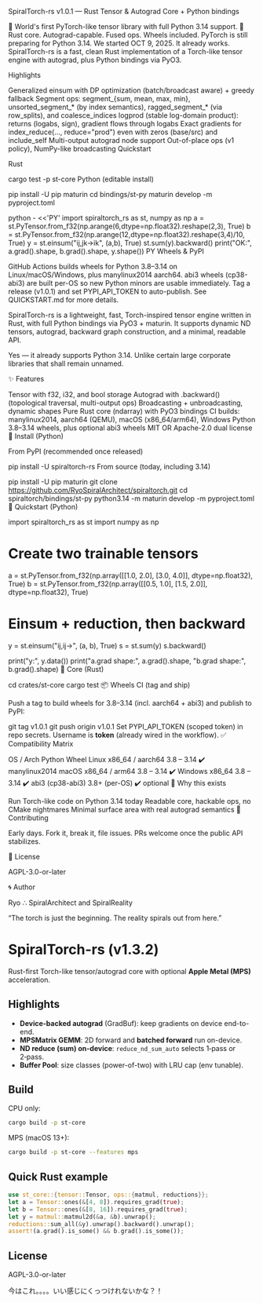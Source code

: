 SpiralTorch-rs v1.0.1 — Rust Tensor & Autograd Core + Python bindings

🚨 World's first PyTorch-like tensor library with full Python 3.14 support.
🧠 Rust core. Autograd-capable. Fused ops. Wheels included. PyTorch is still preparing for Python 3.14.
We started OCT 9, 2025. It already works.
SpiralTorch-rs is a fast, clean Rust implementation of a Torch-like tensor engine with autograd, plus Python bindings via PyO3.

Highlights

Generalized einsum with DP optimization (batch/broadcast aware) + greedy fallback
Segment ops: segment_{sum, mean, max, min}, unsorted_segment_* (by index semantics), ragged_segment_* (via row_splits), and coalesce_indices
logprod (stable log-domain product): returns (logabs, sign), gradient flows through logabs
Exact gradients for index_reduce(..., reduce="prod") even with zeros (base/src) and include_self
Multi-output autograd node support
Out-of-place ops (v1 policy), NumPy-like broadcasting
Quickstart

Rust

cargo test -p st-core
Python (editable install)

pip install -U pip maturin
cd bindings/st-py
maturin develop -m pyproject.toml

python - <<'PY'
import spiraltorch_rs as st, numpy as np
a = st.PyTensor.from_f32(np.arange(6,dtype=np.float32).reshape(2,3), True)
b = st.PyTensor.from_f32(np.arange(12,dtype=np.float32).reshape(3,4)/10, True)
y = st.einsum("ij,jk->ik", (a,b), True)
st.sum(y).backward()
print("OK:", a.grad().shape, b.grad().shape, y.shape())
PY
Wheels & PyPI

GitHub Actions builds wheels for Python 3.8–3.14 on Linux/macOS/Windows, plus manylinux2014 aarch64.
abi3 wheels (cp38-abi3) are built per-OS so new Python minors are usable immediately.
Tag a release (v1.0.1) and set PYPI_API_TOKEN to auto-publish.
See QUICKSTART.md for more details.

SpiralTorch-rs is a lightweight, fast, Torch-inspired tensor engine written in Rust,
with full Python bindings via PyO3 + maturin. It supports dynamic ND tensors, autograd,
backward graph construction, and a minimal, readable API.

Yes — it already supports Python 3.14.
Unlike certain large corporate libraries that shall remain unnamed.

✨ Features

Tensor with f32, i32, and bool storage
Autograd with .backward() (topological traversal, multi-output ops)
Broadcasting + unbroadcasting, dynamic shapes
Pure Rust core (ndarray) with PyO3 bindings
CI builds: manylinux2014, aarch64 (QEMU), macOS (x86_64/arm64), Windows
Python 3.8–3.14 wheels, plus optional abi3 wheels
MIT OR Apache-2.0 dual license
🐍 Install (Python)

From PyPI (recommended once released)

pip install -U spiraltorch-rs
From source (today, including 3.14)

pip install -U pip maturin
git clone https://github.com/RyoSpiralArchitect/spiraltorch.git
cd spiraltorch/bindings/st-py
python3.14 -m maturin develop -m pyproject.toml
🚀 Quickstart (Python)

import spiraltorch_rs as st
import numpy as np

# Create two trainable tensors
a = st.PyTensor.from_f32(np.array([[1.0, 2.0], [3.0, 4.0]], dtype=np.float32), True)
b = st.PyTensor.from_f32(np.array([[0.5, 1.0], [1.5, 2.0]], dtype=np.float32), True)

# Einsum + reduction, then backward
y = st.einsum("ij,ij->", (a, b), True)
s = st.sum(y)
s.backward()

print("y:", y.data())
print("a.grad shape:", a.grad().shape, "b.grad shape:", b.grad().shape)
🦀 Core (Rust)

cd crates/st-core
cargo test
📦 Wheels CI (tag and ship)

Push a tag to build wheels for 3.8–3.14 (incl. aarch64 + abi3) and publish to PyPI:

git tag v1.0.1
git push origin v1.0.1
Set PYPI_API_TOKEN (scoped token) in repo secrets.
Username is __token__ (already wired in the workflow).
✅ Compatibility Matrix

OS / Arch	Python	Wheel
Linux x86_64 / aarch64	3.8 – 3.14	✔️ manylinux2014
macOS x86_64 / arm64	3.8 – 3.14	✔️
Windows x86_64	3.8 – 3.14	✔️
abi3 (cp38-abi3)	3.8+ (per-OS)	✔️ optional
🧠 Why this exists

Run Torch-like code on Python 3.14 today
Readable core, hackable ops, no CMake nightmares
Minimal surface area with real autograd semantics
🤝 Contributing

Early days. Fork it, break it, file issues.
PRs welcome once the public API stabilizes.

📜 License

AGPL-3.0-or-later

🌀 Author

Ryo ∴ SpiralArchitect and SpiralReality

“The torch is just the beginning. The reality spirals out from here.”


# SpiralTorch-rs (v1.3.2)

Rust-first Torch-like tensor/autograd core with optional **Apple Metal (MPS)** acceleration.

## Highlights
- **Device-backed autograd** (GradBuf): keep gradients on device end-to-end.
- **MPSMatrix GEMM**: 2D forward and **batched forward** run on-device.
- **ND reduce (sum) on-device**: `reduce_nd_sum_auto` selects 1‑pass or 2‑pass.
- **Buffer Pool**: size classes (power-of-two) with LRU cap (env tunable).

## Build
CPU only:
```bash
cargo build -p st-core
```

MPS (macOS 13+):
```bash
cargo build -p st-core --features mps
```

## Quick Rust example
```rust
use st_core::{tensor::Tensor, ops::{matmul, reductions}};
let a = Tensor::ones(&[4, 8]).requires_grad(true);
let b = Tensor::ones(&[8, 16]).requires_grad(true);
let y = matmul::matmul2d(&a, &b).unwrap();
reductions::sum_all(&y).unwrap().backward().unwrap();
assert!(a.grad().is_some() && b.grad().is_some());
```

## License
AGPL-3.0-or-later


今はこれ。。。。いい感じにくっつけれないかな？！

